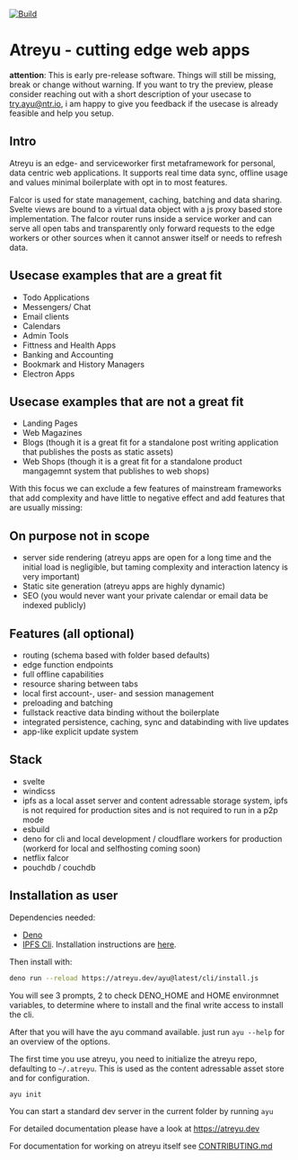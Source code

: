 [![Build](https://github.com/cloudless-hq/atreyu/actions/workflows/container.yml/badge.svg)](https://github.com/cloudless-hq/atreyu/actions/workflows/container.yml)

# Atreyu - cutting edge web apps

**attention**: This is early pre-release software. Things will still be missing, break or change without warning.
If you want to try the preview, please consider reaching out with a short description of your usecase to try.ayu@ntr.io, i am happy to give you feedback if the usecase is already feasible and help you setup.

## Intro
Atreyu is an edge- and serviceworker first metaframework for personal, data centric web applications. It supports real time data sync, offline usage and values minimal boilerplate with opt in to most features.

Falcor is used for state management, caching, batching and data sharing. Svelte views are bound to a virtual data object with a js proxy based store implementation. The falcor router runs inside a service worker and can serve all open tabs and transparently only forward requests to the edge workers or other sources when it cannot answer itself or needs to refresh data.

## Usecase examples that are a great fit
- Todo Applications
- Messengers/ Chat
- Email clients
- Calendars
- Admin Tools
- Fittness and Health Apps
- Banking and Accounting
- Bookmark and History Managers
- Electron Apps

## Usecase examples that are not a great fit
- Landing Pages
- Web Magazines
- Blogs (though it is a great fit for a standalone post writing application that publishes the posts as static assets)
- Web Shops (though it is a great fit for a standalone product mangagemnt system that publishes to web shops)

With this focus we can exclude a few features of mainstream frameworks that add complexity and have little to negative effect and add features that are usually missing:

## On purpose not in scope
- server side rendering (atreyu apps are open for a long time and the initial load is negligible, but taming complexity and interaction latency is very important)
- Static site generation (atreyu apps are highly dynamic)
- SEO (you would never want your private calendar or email data be indexed publicly)

## Features (all optional)
- routing (schema based with folder based defaults)
- edge function endpoints
- full offline capabilities
- resource sharing between tabs
- local first account-, user- and session management
- preloading and batching
- fullstack reactive data binding without the boilerplate
- integrated persistence, caching, sync and databinding with live updates
- app-like explicit update system


## Stack
- svelte
- windicss
- ipfs as a local asset server and content adressable storage system, ipfs is not required for production sites and is not required to run in a p2p mode
- esbuild
- deno for cli and local development / cloudflare workers for production (workerd for local and selfhosting coming soon)
- netflix falcor
- pouchdb / couchdb

## Installation as user
Dependencies needed:
- [Deno](https://deno.land/)
- [IPFS Cli](https://ipfs.io/). Installation instructions are [here](https://docs.ipfs.io/install/command-line/).

Then install with:

```bash
deno run --reload https://atreyu.dev/ayu@latest/cli/install.js
```

You will see 3 prompts, 2 to check DENO_HOME and HOME environmnet variables, to determine where to install and the final write access to install the cli.

After that you will have the ayu command available. just run `ayu --help` for an overview of the options.

The first time you use atreyu, you need to initialize the atreyu repo, defaulting to  `~/.atreyu`. This is used as the content adressable asset store and for configuration.

```bash
ayu init
```

You can start a standard dev server in the current folder by running `ayu`

For detailed documentation please have a look at https://atreyu.dev

For documentation for working on atreyu itself see [CONTRIBUTING.md](here)
